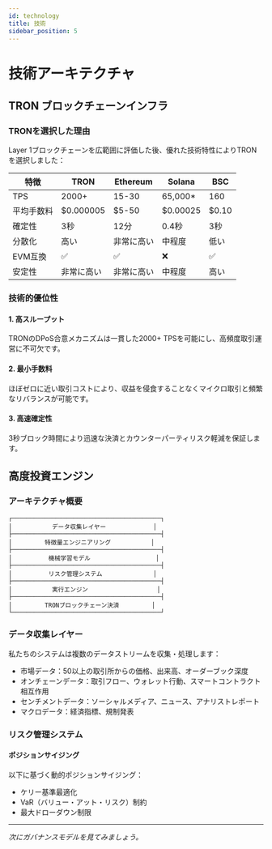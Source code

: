 ```yaml
---
id: technology
title: 技術
sidebar_position: 5
---
```


# 技術アーキテクチャ

## TRON ブロックチェーンインフラ

### TRONを選択した理由

Layer 1ブロックチェーンを広範囲に評価した後、優れた技術特性によりTRONを選択しました：

| 特徴 | TRON | Ethereum | Solana | BSC |
|---------|------|----------|--------|-----|
| TPS | 2000+ | 15-30 | 65,000* | 160 |
| 平均手数料 | $0.000005 | $5-50 | $0.00025 | $0.10 |
| 確定性 | 3秒 | 12分 | 0.4秒 | 3秒 |
| 分散化 | 高い | 非常に高い | 中程度 | 低い |
| EVM互換 | ✅ | ✅ | ❌ | ✅ |
| 安定性 | 非常に高い | 非常に高い | 中程度 | 高い |

### 技術的優位性

#### 1. 高スループット
TRONのDPoS合意メカニズムは一貫した2000+ TPSを可能にし、高頻度取引運営に不可欠です。

#### 2. 最小手数料
ほぼゼロに近い取引コストにより、収益を侵食することなくマイクロ取引と頻繁なリバランスが可能です。

#### 3. 高速確定性
3秒ブロック時間により迅速な決済とカウンターパーティリスク軽減を保証します。

## 高度投資エンジン

### アーキテクチャ概要

```
┌─────────────────────────────────────────┐
│           データ収集レイヤー             │
├─────────────────────────────────────────┤
│         特徴量エンジニアリング           │
├─────────────────────────────────────────┤
│          機械学習モデル                  │
├─────────────────────────────────────────┤
│          リスク管理システム              │
├─────────────────────────────────────────┤
│           実行エンジン                   │
├─────────────────────────────────────────┤
│         TRONブロックチェーン決済         │
└─────────────────────────────────────────┘
```

### データ収集レイヤー

私たちのシステムは複数のデータストリームを収集・処理します：

- 市場データ：50以上の取引所からの価格、出来高、オーダーブック深度
- オンチェーンデータ：取引フロー、ウォレット行動、スマートコントラクト相互作用
- センチメントデータ：ソーシャルメディア、ニュース、アナリストレポート
- マクロデータ：経済指標、規制発表

### リスク管理システム

#### ポジションサイジング
以下に基づく動的ポジションサイジング：
- ケリー基準最適化
- VaR（バリュー・アット・リスク）制約
- 最大ドローダウン制限

---

*次にガバナンスモデルを見てみましょう。*
